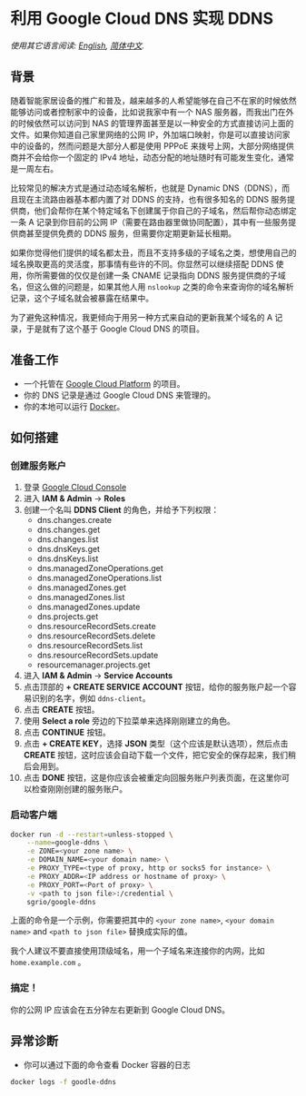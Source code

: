 # 利用 Google Cloud DNS 实现 DDNS

*使用其它语言阅读: [English](README.md), [简体中文](README.zh-cn.md).*

## 背景

随着智能家居设备的推广和普及，越来越多的人希望能够在自己不在家的时候依然能够访问或者控制家中的设备，比如说我家中有一个 NAS 服务器，而我出门在外的时候依然可以访问到 NAS 的管理界面甚至是以一种安全的方式直接访问上面的文件。如果你知道自己家里网络的公网 IP，外加端口映射，你是可以直接访问家中的设备的，然而问题是大部分人都是使用 PPPoE 来拨号上网，大部分网络提供商并不会给你一个固定的 IPv4 地址，动态分配的地址随时有可能发生变化，通常是一周左右。

比较常见的解决方式是通过动态域名解析，也就是 Dynamic DNS（DDNS），而且现在主流路由器基本都内置了对 DDNS 的支持，也有很多知名的 DDNS 服务提供商，他们会帮你在某个特定域名下创建属于你自己的子域名，然后帮你动态绑定一条 A 记录到你目前的公网 IP（需要在路由器里做协同配置），其中有一些服务提供商甚至提供免费的 DDNS 服务，但需要你定期更新延长租期。

如果你觉得他们提供的域名都太丑，而且不支持多级的子域名之类，想使用自己的域名换取更高的灵活度，那事情有些许的不同。你显然可以继续搭配 DDNS 使用，你所需要做的仅仅是创建一条 CNAME 记录指向 DDNS 服务提供商的子域名，但这么做的问题是，如果其他人用 `nslookup` 之类的命令来查询你的域名解析记录，这个子域名就会被暴露在结果中。

为了避免这种情况，我更倾向于用另一种方式来自动的更新我某个域名的 A 记录，于是就有了这个基于 Google Cloud DNS 的项目。

## 准备工作
* 一个托管在 [Google Cloud Platform](https://cloud.google.com/) 的项目。
* 你的 DNS 记录是通过 Google Cloud DNS 来管理的。
* 你的本地可以运行 [Docker](https://www.docker.com)。

## 如何搭建

### 创建服务账户
1. 登录 [Google Cloud Console](https://console.cloud.google.com/)
2. 进入 **IAM & Admin** -> **Roles**
3. 创建一个名叫 **DDNS Client** 的角色，并给予下列权限：
   * dns.changes.create
   * dns.changes.get
   * dns.changes.list
   * dns.dnsKeys.get
   * dns.dnsKeys.list
   * dns.managedZoneOperations.get
   * dns.managedZoneOperations.list
   * dns.managedZones.get
   * dns.managedZones.list
   * dns.managedZones.update
   * dns.projects.get
   * dns.resourceRecordSets.create
   * dns.resourceRecordSets.delete
   * dns.resourceRecordSets.list
   * dns.resourceRecordSets.update
   * resourcemanager.projects.get
4. 进入 **IAM & Admin** -> **Service Accounts**
5. 点击顶部的 **+ CREATE SERVICE ACCOUNT** 按钮，给你的服务账户起一个容易识别的名字，例如 `ddns-client`。
6. 点击 **CREATE** 按钮。
7. 使用 **Select a role** 旁边的下拉菜单来选择刚刚建立的角色。
8. 点击 **CONTINUE** 按钮。
9. 点击 **+ CREATE KEY**，选择 **JSON** 类型（这个应该是默认选项），然后点击 **CREATE** 按钮，这时应该会自动下载一个文件，把它安全的保存起来，我们稍后会用到。
10. 点击 **DONE** 按钮，这是你应该会被重定向回服务账户列表页面，在这里你可以检查刚刚创建的服务账户。

### 启动客户端
```sh
docker run -d --restart=unless-stopped \
    --name=google-ddns \
    -e ZONE=<your zone name> \
    -e DOMAIN_NAME=<your domain name> \
    -e PROXY_TYPE=<type of proxy, http or socks5 for instance> \
    -e PROXY_ADDR=<IP address or hostname of proxy> \
    -e PROXY_PORT=<Port of proxy> \
    -v <path to json file>:/credential \
    sgrio/google-ddns
```

上面的命令是一个示例，你需要把其中的 `<your zone name>`, `<your domain name>` and `<path to json file>` 替换成实际的值。

我个人建议不要直接使用顶级域名，用一个子域名来连接你的内网，比如 `home.example.com` 。

### 搞定！

你的公网 IP 应该会在五分钟左右更新到 Google Cloud DNS。

## 异常诊断
* 你可以通过下面的命令查看 Docker 容器的日志
```sh
docker logs -f goodle-ddns
```
